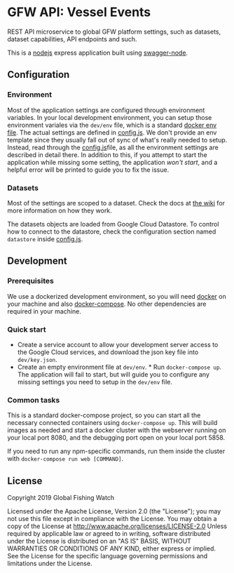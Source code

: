 # GFW API: Vessel Events

REST API microservice to global GFW platform settings, such as datasets, dataset capabilities, API endpoints and such.

This is a [nodejs](https://nodejs.org/en/) express application built using [swagger-node](https://github.com/swagger-api/swagger-node).

## Configuration

### Environment

Most of the application settings are configured through environment variables.  In your local development environment, you can setup those environment variales via the `dev/env` file, which is a standard [docker env file](https://docs.docker.com/compose/env-file/). The actual settings are defined in [config.js](../src/config.js). We don't provide an env template since they usually fall out of sync of what's really needed to setup. Instead, read through the [config.js](../src/config.js)file, as all the environment settings are described in detail there. In addition to this, if you attempt to start the application while missing some setting, the application *won't start*, and a helpful error will be printed to guide you to fix the issue.

### Datasets

Most of the settings are scoped to a dataset. Check the docs at [the wiki](https://github.com/GlobalFishingWatch/api-docs/wiki/Datasets) for more information on how they work.

The datasets objects are loaded from Google Cloud Datastore. To control how to connect to the datastore, check the configuration section named `datastore` inside [config.js](../src/config.js).

## Development

### Prerequisites

We use a dockerized development environment, so you will need [docker](https://www.docker.com/) on your machine and also [docker-compose](https://docs.docker.com/compose/install/). No other dependencies are required in your machine.

### Quick start

* Create a service account to allow your development server access to the Google Cloud services, and download the json key file into `dev/key.json`.
* Create an empty environment file at `dev/env`.  * Run `docker-compose up`. The application will fail to start, but will guide you to configure any missing settings you need to setup in the `dev/env` file.

### Common tasks

This is a standard docker-compose project, so you can start all the necessary connected containers using `docker-compose up`. This will build images as needed and start a docker cluster with the webserver running on your local port 8080, and the debugging port open on your local port 5858.

If you need to run any npm-specific commands, run them inside the cluster with `docker-compose run web [COMMAND]`.


## License

Copyright 2019 Global Fishing Watch

Licensed under the Apache License, Version 2.0 (the "License"); you may not use this file except in compliance with the License. You may obtain a copy of the License at http://www.apache.org/licenses/LICENSE-2.0 Unless required by applicable law or agreed to in writing, software distributed under the License is distributed on an "AS IS" BASIS, WITHOUT WARRANTIES OR CONDITIONS OF ANY KIND, either express or implied. See the License for the specific language governing permissions and limitations under the License.

